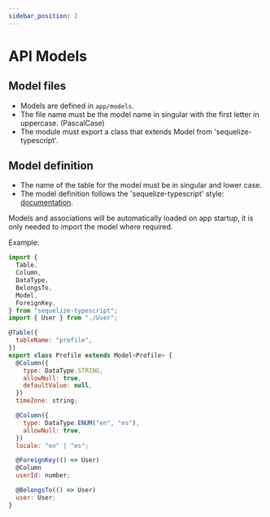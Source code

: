 ```yaml
---
sidebar_position: 2
---
```


# API Models

## Model files

- Models are defined in `app/models`.
- The file name must be the model name in singular with the first letter in uppercase. (PascalCase)
- The module must export a class that extends Model from 'sequelize-typescript'.

## Model definition

- The name of the table for the model must be in singular and lower case.
- The model definition follows the 'sequelize-typescript' style: [documentation](https://github.com/RobinBuschmann/sequelize-typescript).

Models and associations will be automatically loaded on app startup, it is only needed to import the model where required.

Example:

```js
import {
  Table,
  Column,
  DataType,
  BelongsTo,
  Model,
  ForeignKey,
} from "sequelize-typescript";
import { User } from "./User";

@Table({
  tableName: "profile",
})
export class Profile extends Model<Profile> {
  @Column({
    type: DataType.STRING,
    allowNull: true,
    defaultValue: null,
  })
  timeZone: string;

  @Column({
    type: DataType.ENUM("en", "es"),
    allowNull: true,
  })
  locale: "en" | "es";

  @ForeignKey(() => User)
  @Column
  userId: number;

  @BelongsTo(() => User)
  user: User;
}
```